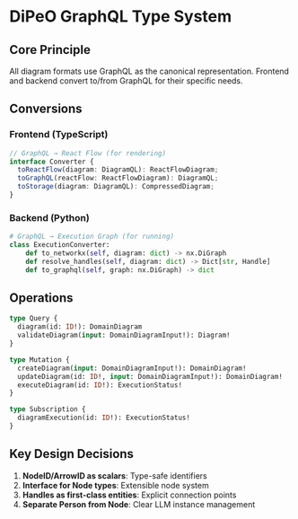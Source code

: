 # DiPeO GraphQL Type System

## Core Principle
All diagram formats use GraphQL as the canonical representation. Frontend and backend convert to/from GraphQL for their specific needs.

## Conversions

### Frontend (TypeScript)
```typescript
// GraphQL → React Flow (for rendering)
interface Converter {
  toReactFlow(diagram: DiagramQL): ReactFlowDiagram;
  toGraphQL(reactFlow: ReactFlowDiagram): DiagramQL;
  toStorage(diagram: DiagramQL): CompressedDiagram;
}
```

### Backend (Python)
```python
# GraphQL → Execution Graph (for running)
class ExecutionConverter:
    def to_networkx(self, diagram: dict) -> nx.DiGraph
    def resolve_handles(self, diagram: dict) -> Dict[str, Handle]
    def to_graphql(self, graph: nx.DiGraph) -> dict
```

## Operations

```graphql
type Query {
  diagram(id: ID!): DomainDiagram
  validateDiagram(input: DomainDiagramInput!): Diagram!
}

type Mutation {
  createDiagram(input: DomainDiagramInput!): DomainDiagram!
  updateDiagram(id: ID!, input: DomainDiagramInput!): DomainDiagram!
  executeDiagram(id: ID!): ExecutionStatus!
}

type Subscription {
  diagramExecution(id: ID!): ExecutionStatus!
}
```

## Key Design Decisions

1. **NodeID/ArrowID as scalars**: Type-safe identifiers
2. **Interface for Node types**: Extensible node system
3. **Handles as first-class entities**: Explicit connection points
4. **Separate Person from Node**: Clear LLM instance management

